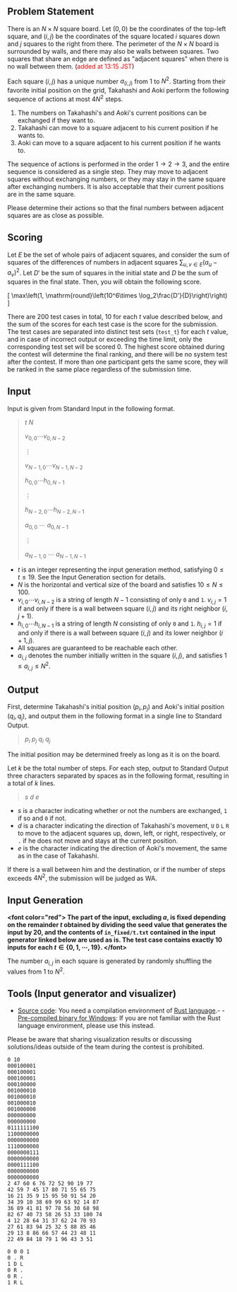 ## Problem Statement

There is an $N\times N$ square board.
Let $(0, 0)$ be the coordinates of the top-left square, and $(i, j)$ be the coordinates of the square located $i$ squares down and $j$ squares to the right from there.
The perimeter of the $N\times N$ board is surrounded by walls, and there may also be walls between squares.
Two squares that share an edge are defined as "adjacent squares" when there is no wall between them. (<font color="red">added at 13:15 JST</font>)

Each square $(i,j)$ has a unique number $a_{(i,j)}$ from $1$ to $N^2$.
Starting from their favorite initial position on the grid, Takahashi and Aoki perform the following sequence of actions at most $4 N^2$ steps.

1. The numbers on Takahashi's and Aoki's current positions can be exchanged if they want to.
2. Takahashi can move to a square adjacent to his current position if he wants to.
3. Aoki can move to a square adjacent to his current position if he wants to.

The sequence of actions is performed in the order $1\rightarrow 2\rightarrow 3$, and the entire sequence is considered as a single step.
They may move to adjacent squares without exchanging numbers, or they may stay in the same square after exchanging numbers.
It is also acceptable that their current positions are in the same square.

Please determine their actions so that the final numbers between adjacent squares are as close as possible.

## Scoring

Let $E$ be the set of whole pairs of adjacent squares, and consider the sum of squares of the differences of numbers in adjacent squares $\sum_{u,v\in E}(a_u-a_v)^2$.
Let $D'$ be the sum of squares in the initial state and $D$ be the sum of squares in the final state.
Then, you will obtain the following score.

\[
\max\left(1, \mathrm{round}\left(10^6\times \log_2\frac{D'}{D}\right)\right)
\]

There are 200 test cases in total, $10$ for each $t$ value described below, and the sum of the scores for each test case is the score for the submission.
The test cases are separated into distinct test sets (`test_t`) for each $t$ value, and in case of incorrect output or exceeding the time limit, only the corresponding test set will be scored $0$.
The highest score obtained during the contest will determine the final ranking, and there will be no system test after the contest.
If more than one participant gets the same score, they will be ranked in the same place regardless of the submission time.

## Input

Input is given from Standard Input in the following format.

> $t$ $N$
> 
> $v_{0,0} \cdots v_{0,N-2}$
> 
> $\vdots$
> 
> $v_{N-1,0} \cdots v_{N-1,N-2}$
> 
> $h_{0,0}\cdots h_{0,N-1}$
> 
> $\vdots$
> 
> $h_{N-2,0} \cdots h_{N-2,N-1}$
> 
> $a_{0,0}$ $\cdots$ $a_{0,N-1}$
> 
> $\vdots$
> 
> $a_{N-1,0}$ $\cdots$ $a_{N-1,N-1}$

- $t$ is an integer representing the input generation method, satisfying $0\leq t\leq 19$. See the Input Generation section for details.
- $N$ is the horizontal and vertical size of the board and satisfies $10\leq N\leq 100$.
- $v_{i,0}\cdots v_{i,N-2}$ is a string of length $N-1$ consisting of only `0` and `1`. $v_{i,j}=1$ if and only if there is a wall between square $(i,j)$ and its right neighbor $(i,j+1)$.
- $h_{i,0}\cdots h_{i,N-1}$ is a string of length $N$ consisting of only `0` and `1`. $h_{i,j}=1$ if and only if there is a wall between square $(i,j)$ and its lower neighbor $(i+1,j)$.
- All squares are guaranteed to be reachable each other.
- $a_{i,j}$ denotes the number initially written in the square $(i,j)$, and satisfies $1\leq a_{i,j}\leq N^2$.

## Output

First, determine Takahashi's initial position $(p_i,p_j)$ and Aoki's initial position $(q_i,q_j)$, and output them in the following format in a single line to Standard Output.

> $p_i$ $p_j$ $q_i$ $q_j$

The initial position may be determined freely as long as it is on the board.

Let $k$ be the total number of steps.
For each step, output to Standard Output three characters separated by spaces as in the following format, resulting in a total of $k$ lines.

> $s$ $d$ $e$

- $s$ is a character indicating whether or not the numbers are exchanged, `1` if so and `0` if not.
- $d$ is a character indicating the direction of Takahashi's movement, `U` `D` `L` `R` to move to the adjacent squares up, down, left, or right, respectively, or `.` if he does not move and stays at the current position.
- $e$ is the character indicating the direction of Aoki's movement, the same as in the case of Takahashi.

If there is a wall between him and the destination, or if the number of steps exceeds $4 N^2$, the submission will be judged as WA.

## Input Generation

**&lt;font color="red"&gt;
The part of the input, excluding $a$, is fixed depending on the remainder $t$ obtained by dividing the seed value that generates the input by 20, and the contents of `in_fixed/t.txt` contained in the input generator linked below are used as is.
The test case contains exactly 10 inputs for each $t\in \{0,1,\cdots,19\}$.
&lt;/font&gt;**

The number $a_{i,j}$ in each square is generated by randomly shuffling the values from $1$ to $N^2$.

## Tools (Input generator and visualizer)

- [Source code](https://img.atcoder.jp/masters-qual/ak2uQT08.zip): You need a compilation environment of [Rust language](https://www.rust-lang.org/).-   - [Pre-compiled binary for Windows](https://img.atcoder.jp/masters-qual/ak2uQT08_windows.zip): If you are not familiar with the Rust language environment, please use this instead.

Please be aware that sharing visualization results or discussing solutions/ideas outside of the team during the contest is prohibited.

```input1
0 10
000100001
000100001
000100001
000100000
001000010
001000010
001000010
001000000
000000000
000000000
0111111100
1100000000
0000000000
1110000000
0000000111
0000000000
0000111100
0000000000
0000000000
2 47 60 6 76 72 52 90 19 77
42 59 7 45 17 80 71 55 65 75
16 21 35 9 15 95 50 91 54 20
34 39 10 38 69 99 63 92 14 87
36 89 41 81 97 78 56 30 68 98
82 67 40 73 58 26 53 33 100 74
4 12 28 64 31 37 62 24 70 93
27 61 83 94 25 32 5 88 85 46
29 13 8 86 66 57 44 23 48 11
22 49 84 18 79 1 96 43 3 51
```

```output1
0 0 0 1
0 . R
1 D L
0 R .
0 R .
1 R L
```